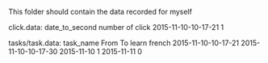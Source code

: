 This folder should contain the data recorded for myself

click.data:
date_to_second           number of click
2015-11-10-10-17-21      1

tasks/task.data:
task_name		 From			To
learn french		 2015-11-10-10-17-21    2015-11-10-10-17-30
2015-11-10		 1
2015-11-11		 0
